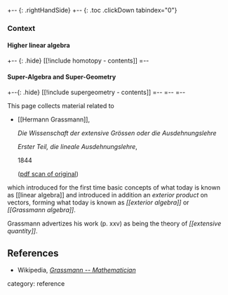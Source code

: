 +-- {: .rightHandSide}
+-- {: .toc .clickDown tabindex="0"}
### Context
#### Higher linear algebra
+-- {: .hide}
[[!include homotopy - contents]]
=--
#### Super-Algebra and Super-Geometry
+--{: .hide}
[[!include supergeometry - contents]]
=--
=--
=--

This page collects material related to 

* [[Hermann Grassmann]],

  _Die Wissenschaft der extensive Grössen oder die Ausdehnungslehre_

    _Erster Teil, die lineale Ausdehnungslehre_,

  1844

  ([pdf scan of original](http://www.uni-potsdam.de/u/philosophie/grassmann/Werke/Hermann/Ausdehnungslehre_1844.pdf))

which introduced for the first time basic concepts of what today is known as [[linear algebra]] and introduced in addition an _exterior product_ on vectors, forming what today is known as _[[exterior algebra]]_ or _[[Grassmann algebra]]_.

Grassmann advertizes his work (p. xxv) as being the theory of _[[extensive quantity]]_.

## References

* Wikipedia, _[Grassmann -- Mathematician](http://en.wikipedia.org/wiki/Hermann_Grassmann#Mathematician)_

category: reference
